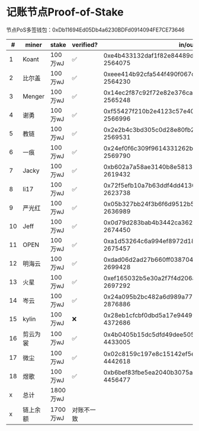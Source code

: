 # 记账节点Proof-of-Stake

节点PoS多签钱包：0xDb11694Ed05Db4a6230BDFd0914094FE7CE73646

\# | miner | stake | verified? | in/out records (tx id + block num)
-|-|-|-|-
1  | Koant    | 100万wJ   | ✅ | 0xe4b433132daf1f82e84489d660ba31cd4b4ab32c8896720f53a26de88c6fb0a0 2564075
2  | 比尔盖   | 100万wJ   | ✅ | 0xeee414b92cfa544f490f067c849ef1f65dd625c9df8da76be9abc4f275317aaf 2564230
3  | Menger   | 100万wJ   | ✅ | 0x14ec2f87c92f72e82e376ca41bd23c4f346502f725e059185f7c9433831b1622 2565248
4  | 谢勇     | 100万wJ   | ✅ | 0xf55427f210b2e4123c57e40eea6d26fd03ca95cef2f042bb4a7da92ef5ab9d03 2566996
5  | 教链     | 100万wJ   | ✅ | 0x2e2b4c3bd305c0d28e80fb2092652842f801ca3c64e96ac4895922e5e6f6c51d 2569531
6  | 一痕     | 100万wJ   | ✅ | 0x24ef0f6c309f9614331262b014e53d7b52200a3c5bd4a5559fabdff5ea744879 2569790
7  | Jacky    | 100万wJ   | ✅ | 0xb602a7a58ae3140b8e58139a7d766351277ad66225191518c985b40144e85823 2619432
8  | li17     | 100万wJ   | ✅ | 0x72f5efb10a7b63ddf4dd4130168eb67f310e69548da042151b13151a04578882 2623738
9  | 严光红   | 100万wJ   | ✅ | 0x05b327bb24f3b6f6d9512b5172073e796e77ddf7ffcc28a82288e914a5b1a2ce 2636989
10 | Jeff     | 100万wJ   | ✅ | 0x0d79d283bab4b3442ca362f4133656b8b9cbbdc5fc72d03239c9a5242e9d04b1 2674450
11 | OPEN     | 100万wJ   | ✅ | 0xa1d53264c6a994ef8972d1842cf4c429659221fbffb62e0f2b003547b0985d9c 2675457
12 | 明海云   | 100万wJ   | ✅ | 0xdad06d2ad27b660ff038704afade72cd849ee54839718af04ebdac30bf21569f 2699428
13 | 火星     | 100万wJ   | ✅ | 0xef165032b5e30a2f7f4d206a421e4fd7029257d03d954b34865e23095616b25a 2697292
14 | 岑云     | 100万wJ   | ✅ | 0x24a095b2bc482a6d989a77b89bc84316332c4b20a5ea2aecc8dd3dc9f367cce9 2876886
15 | kylin   | 100万wJ   | ❌ | 0x28eb1cfcbf0dbd5a17e94499a94bc138a04a62fa4a4e0bf04d89c1ae64174f7f 4372686
16 | 剪云为裳 | 100万wJ   | ✅ | 0x4b0405b15dc5dfd49dee505db19452ee3ddbeff03bb1db8220bae5f9c11f72bb 4433005
17 | 微尘    | 100万wJ   | ✅ | 0x02c8159c197e8c15142ef5e2863b466605952247d21b8805d6c012cacc551664 4442618
18 | 煜歌    | 100万wJ   | ✅ | 0xb6bef83fbe5ea2040b3075a1c7f246948781eecf6047bdc7911a513e625b33b9 4456477
x  | 总计     | 1800万wJ  | 
x  | 链上余额 | 1700万wJ  | 对账不一致
